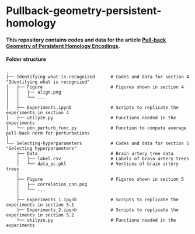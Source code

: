 # Pullback-geometry-persistent-homology

#### This repository contains codes and data for the article [Pull-back Geometry of Persistent Homology Encodings](https://arxiv.org/abs/2310.07073).

#### Folder structure
    .
    ├── Identifying-what-is-recognized      # Codes and data for section 4 "Identifying what is recognized"
    │   ├── Figure                          # Figures shown in section 4
    │   │   ├── align.png
    │   │   └── ...
    │   │
    │   ├── Experiments.ipynb               # Scripts to replicate the experiments in section 4
    │   ├── utilyze.py                      # Functions needed in the experiments
    │   └── pbn_perturb_func.py             # Function to compute average pull-back norm for perturbations
    │
    └── Selecting-hyperparameters           # Codes and data for section 5 "Selecting hyperparameters"
        ├── Data                            # Brain artery tree data
        │   ├── label.csv                   # Labels of brain artery trees
        │   └── data_pc.pkl                 # Vertices of brain artery trees
        │
        ├── Figure                          # Figures shown in section 5
        │   ├── correlation_cnn.png
        │   └── ...
        │
        ├── Experiments_1.ipynb             # Scripts to replicate the experiments in section 5.1
        ├── Experiments_2.ipynb             # Scripts to replicate the experiments in section 5.2
        └── utilyze.py                      # Functions needed in the experiments
